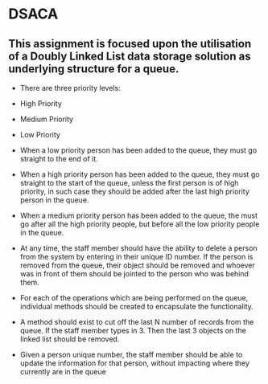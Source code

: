 # DSACA
## This assignment is focused upon the utilisation of a Doubly Linked List data storage solution as underlying structure for a queue.

- There are three priority levels:

- High Priority
- Medium Priority
- Low Priority

* When a low priority person has been added to the queue, they must go straight to the end of it.

* When a high priority person has been added to the queue, they must go straight to the start of the queue, unless the first person is of high priority, in such case they should be added after the last high priority person in the queue.

* When a medium priority person has been added to the queue, the must go after all the high priority people, but before all the low priority people in the queue.

* At any time, the staff member should have the ability to delete a person from the system by entering in their unique ID number. If the person is removed from the queue, their object should be removed and whoever was in front of them should be jointed to the person who was behind them.

* For each of the operations which are being performed on the queue, individual methods should be created to encapsulate the functionality.

* A method should exist to cut off the last N number of records from the queue. If the staff member types in 3. Then the last 3 objects on the linked list should be removed.

* Given a person unique number, the staff member should be able to update the information for that person, without impacting where they currently are in the queue

